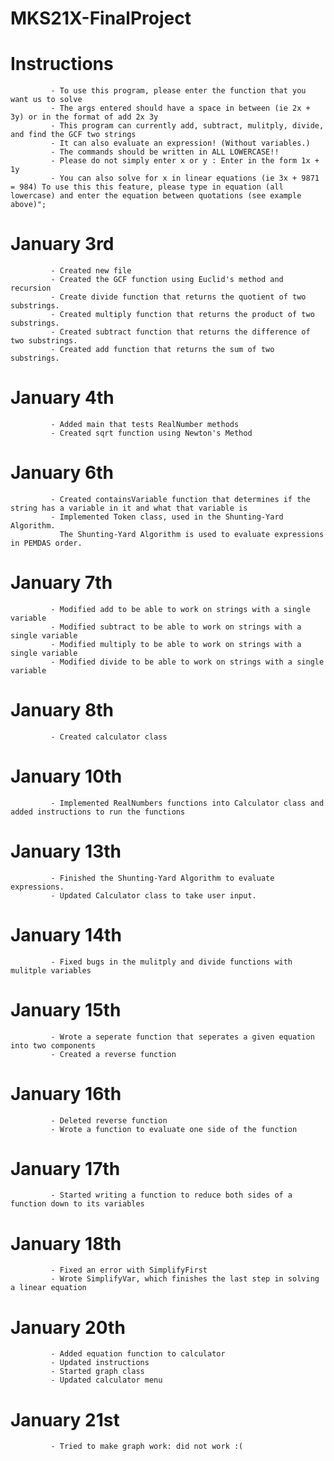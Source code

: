 # MKS21X-FinalProject
# Instructions
             - To use this program, please enter the function that you want us to solve
             - The args entered should have a space in between (ie 2x + 3y) or in the format of add 2x 3y
             - This program can currently add, subtract, mulitply, divide, and find the GCF two strings
             - It can also evaluate an expression! (Without variables.)
             - The commands should be written in ALL LOWERCASE!!
             - Please do not simply enter x or y : Enter in the form 1x + 1y
             - You can also solve for x in linear equations (ie 3x + 9871 = 984) To use this this feature, please type in equation (all lowercase) and enter the equation between quotations (see example above)";

# January 3rd
             - Created new file
             - Created the GCF function using Euclid's method and recursion
             - Create divide function that returns the quotient of two substrings.
             - Created multiply function that returns the product of two substrings.
             - Created subtract function that returns the difference of two substrings.
             - Created add function that returns the sum of two substrings.
# January 4th
             - Added main that tests RealNumber methods
             - Created sqrt function using Newton's Method
# January 6th
             - Created containsVariable function that determines if the string has a variable in it and what that variable is
             - Implemented Token class, used in the Shunting-Yard Algorithm.
               The Shunting-Yard Algorithm is used to evaluate expressions in PEMDAS order.
# January 7th
             - Modified add to be able to work on strings with a single variable
             - Modified subtract to be able to work on strings with a single variable
             - Modified multiply to be able to work on strings with a single variable
             - Modified divide to be able to work on strings with a single variable
# January 8th
             - Created calculator class
# January 10th
             - Implemented RealNumbers functions into Calculator class and added instructions to run the functions

# January 13th
             - Finished the Shunting-Yard Algorithm to evaluate expressions.
             - Updated Calculator class to take user input.
# January 14th
             - Fixed bugs in the mulitply and divide functions with mulitple variables
# January 15th
             - Wrote a seperate function that seperates a given equation into two components
             - Created a reverse function
# January 16th
             - Deleted reverse function
             - Wrote a function to evaluate one side of the function
# January 17th
             - Started writing a function to reduce both sides of a function down to its variables
# January 18th
             - Fixed an error with SimplifyFirst
             - Wrote SimplifyVar, which finishes the last step in solving a linear equation
# January 20th
             - Added equation function to calculator
             - Updated instructions
             - Started graph class
             - Updated calculator menu
         
# January 21st
             - Tried to make graph work: did not work :(
